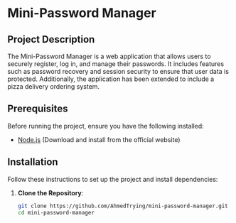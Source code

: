 # Mini-Password Manager

## Project Description

The Mini-Password Manager is a web application that allows users to securely register, log in, and manage their passwords. It includes features such as password recovery and session security to ensure that user data is protected. Additionally, the application has been extended to include a pizza delivery ordering system.

## Prerequisites

Before running the project, ensure you have the following installed:

- [Node.js](https://nodejs.org/) (Download and install from the official website)

## Installation

Follow these instructions to set up the project and install dependencies:

1. **Clone the Repository**:
   ```bash
   git clone https://github.com/AhmedTrying/mini-password-manager.git
   cd mini-password-manager
